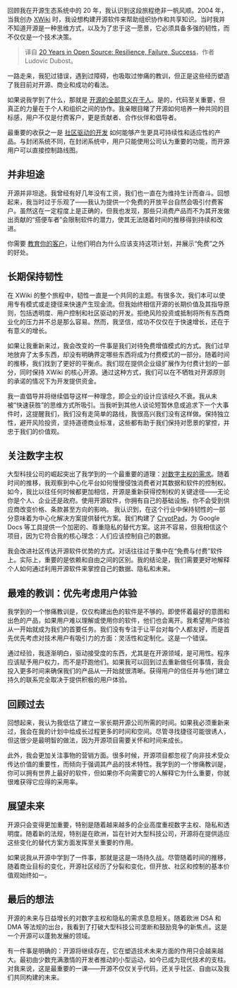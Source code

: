 
<!--
title: 20 Years in Open Source: Resilience, Failure, Success 

20年开源历程：韧性，失败，成功
cover: https://cdn.thenewstack.io/media/2024/09/ed52641e-clem-onojeghuo-lyjeyq5iugu-unsplash-scaled.jpg
-->

回顾我在开源生态系统中的 20 年，我认识到这段旅程绝非一帆风顺。2004 年，当我创办 [XWiki](https://xwiki.com/) 时，我设想构建开源软件来帮助组织协作和共享知识。当时我并不知道开源是一种思维方式，以及为了忠于这一愿景，它必须具备多强的韧性，而不仅仅是一个技术决策。

> 译自 [20 Years in Open Source: Resilience, Failure, Success](https://thenewstack.io/20-years-in-open-source-resilience-failure-success/)，作者 Ludovic Dubost。

一路走来，我犯过错误，遇到过障碍，也吸取过惨痛的教训，但正是这些经历塑造了我目前对开源、商业和成功的看法。

如果说我学到了什么，那就是 [开源的全部意义在于人](https://thenewstack.io/the-future-of-open-source-needs-more-give-and-less-take/)。是的，代码至关重要，但真正的力量在于个人和组织之间的协作。我亲眼目睹了开源如何培养一种共同的目标感，用户不仅是付费客户，更是贡献者、合作伙伴和倡导者。

最重要的收获之一是 [社区驱动的开发](https://thenewstack.io/why-the-best-open-source-is-community-led-open-source/) 如何能够产生更具可持续性和适应性的产品。与封闭系统不同，在封闭系统中，用户只能使用公司认为重要的功能，而开源用户可以直接控制路线图。

## 并非坦途

开源并非坦途。我曾经有好几年没有工资，我们也一直在为维持生计而奋斗。回想起来，我当时过于乐观了——我认为提供一个免费的开放平台自然会吸引付费客户。虽然这在一定程度上是正确的，但我也发现，那些只消费产品而不为其开发做出贡献的“搭便车者”会限制软件的潜力，使其无法随着时间的推移得到持续和改进。

你需要 [教育你的客户](https://thenewstack.io/want-killer-features-foster-dev-user-communication/)，让他们明白为什么应该支持这项计划，并展示“免费”之外的好处。

## 长期保持韧性

在 XWiki 的整个旅程中，韧性一直是一个共同的主题。有很多次，我们本可以使用专有模式或走捷径来快速产生现金流。但我始终相信开源的长期价值及其指导原则，包括透明度、用户控制和社区驱动的开发。拒绝风险投资或抵制将所有东西商业化的压力并不总是那么容易。然而，我坚信，成功不仅仅在于快速增长，还在于有意义的增长。

如果让我重新来过，我会改变的一件事是我们对待免费增值模式的方式。我们过早地放弃了太多东西，却没有明确界定哪些东西将成为付费模式的一部分。随着时间的推移，我们找到了更好的平衡点。我们现在提供企业级扩展作为付费计划的一部分，同时保持 XWiki 的核心开源。通过这种方式，我们可以在不牺牲对开源原则的承诺的情况下为开发提供资金。

我一直倡导并将继续倡导这样一种理念，即企业的设计应该经久不衰。我从未被“快速获胜”的思维方式所吸引。当我听到其他人谈论短暂休息或追求下一个大事件时，这提醒我们，我们没有走简单的路线，我很高兴我们没有这样做。保持独立性，避开风险投资，坚持道德商业标准，这些都有助于我们保持对愿景的掌控，并忠于我们的价值观。

## 关注数字主权

大型科技公司的崛起突出了我学到的一个最重要的道理：[对数字主权的需求](https://thenewstack.io/how-data-sovereignty-and-data-privacy-affect-your-kubernetes-adoption/)。随着时间的推移，我观察到中心化平台如何慢慢侵蚀消费者对其数据和软件的控制权。如今，我比以往任何时候都更加相信，开源是重新获得控制权的关键途径——无论你是个人、企业还是政府。使用开源软件，你拥有自己的基础设施，你不会受到供应商改变价格、条款甚至方向的影响。
我认识到，在这个行业中保持韧性的一部分意味着为中心化解决方案提供替代方案。我们构建了 [CryptPad](https://cryptpad.fr/)，为 Google Docs 等工具提供一个加密的、尊重隐私的替代方案。这并不容易，但我相信这个项目，因为它符合我的核心理念：人们应该控制自己的数据。

我会改进社区传达开源软件优势的方式。对话往往过于集中在“免费与付费”软件上。实际上，重要的是依赖和自由之间的区别。我的结论是，我们需要更好地解释个人如何通过利用开源软件来掌控自己的数据、隐私和未来。

## 最难的教训：优先考虑用户体验

我学到的一个惨痛教训是，仅仅构建出色的软件是不够的。即使怀着最好的意图和出色的产品，如果用户难以理解或使用你的软件，他们也会离开。我希望用户体验从一开始就成为我们的首要任务。我们没有专注于让平台对每个人都友好，而是首先优先考虑对技术用户有吸引力的方面：灵活性和定制化。这是一个错误。

通过经验，我逐渐明白，驱动接受度的东西，尤其是在开源领域，是可用性。程序应该赋予用户权力，而不是吓跑他们。如果我可以回到过去重新做任何事情，我会投入更多时间来确保我们的产品从一开始就很清晰。获得用户的信任并与他们建立持久的联系完全取决于提供积极的用户体验。

## 回顾过去

回想起来，我认为我低估了建立一家长期开源公司所需的时间。如果我必须重新来过，我会在我的计划中给成长过程更多的时间和空间。尽管寻找捷径可能很诱人，但这很少是最明智的做法，因为开源项目需要关怀和时间来成长。

此外，我会更加关注事物的营销方面。很多时候，开源项目都忽视了向非技术受众传达价值的重要性，而倾向于强调其产品的技术特性。我学到的一个惨痛教训是，你可以拥有世界上最好的软件，但如果你不向需要它的人解释它为什么重要，你就很难获得它应得的采用率。

## 展望未来

开源只会变得更加重要，特别是随着越来越多的企业高度重视数字主权、隐私和透明度。随着新的法规，特别是在欧洲，旨在针对大型科技公司，开源将在提供适应这些变化的替代方案方面发挥至关重要的作用。

如果说我从开源中学到了一件事，那就是这是一场持久战。尽管随着时间的推移，随着商业目标的变化，开源社区经历了分裂和变化，但开放、社区和控制的基本价值观始终如一。

## 最后的想法

开源的未来与日益增长的对数字主权和隐私的需求息息相关。随着欧洲 DSA 和 DMA 等法规的出台，我看到了打破大型科技公司垄断和鼓励竞争的新焦点。这是一个开源可以蓬勃发展的领域。

有一件事是明确的：开源将继续存在，它在塑造技术未来方面的作用只会越来越大。最初由少数充满激情的开发者推动的小型运动，如今已成为现代技术的支柱。对我来说，这是最重要的一课——开源不仅仅关乎代码，还关乎社区、自由以及我们共同构建的未来。
